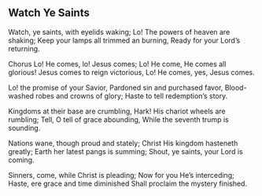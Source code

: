 ## Watch Ye Saints

Watch, ye saints, with eyelids waking;
Lo! The powers of heaven are shaking;
Keep your lamps all trimmed an burning,
Ready for your Lord’s returning.

Chorus
Lo! He comes, lo! Jesus comes;
Lo! He come, He comes all glorious!
Jesus comes to reign victorious,
Lo! He comes, yes, Jesus comes.

Lo! the promise of your Savior,
Pardoned sin and purchased favor,
Blood-washed robes and crowns of glory;
Haste to tell redemption’s story.

Kingdoms at their base are crumbling,
Hark! His chariot wheels are rumbling;
Tell, O tell of grace abounding,
While the seventh trump is sounding.

Nations wane, though proud and stately;
Christ His kingdom hasteneth greatly;
Earth her latest pangs is summing;
Shout, ye saints, your Lord is coming.

Sinners, come, while Christ is pleading;
Now for you He’s interceding;
Haste, ere grace and time diminished
Shall proclaim the mystery finished.